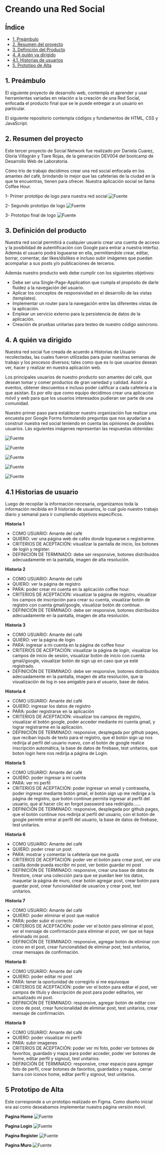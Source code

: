 # Creando una Red Social

## Índice

* [1. Preámbulo](#1-preámbulo)
* [2. Resumen del proyecto](#2-resumen-del-proyecto)
* [3. Definición del Producto](#3-definición-del-producto)
* [4. A quién va dirigido](#4-a-quién-va-dirigido)
* [4.1. Historias de usuarios](#4.1-historias-de-usuario)
* [5. Prototipo de Alta](#5-prototipo-de-alta)

## 1. Preámbulo

El siguiente proyecto de desarrollo web, contempla el aprender y usar herramientas variadas en relación a la creación de una Red Social, enfocada el producto final que se le puede entregar a un usuario en particular. 

El siguiente repositorio contempla códigos y fundamentos de HTML, CSS y JavaScript. 

## 2. Resumen del proyecto

Este tercer proyecto de Social Network fue realizado por Daniela Cuarez, Gloria Villagrán y Tiare Rojas, de la generación DEV004 del bootcamp de Desarrollo Web de Laboratoria. 

Cómo trío de trabajo decidimos crear una red social enfocada en los amantes del café, brindando lo mejor que las cafeterías de la ciudad en la que te encuentras, tienen para ofrecer. Nuestra aplicación social se llama Coffee Hour. 

1- Primer prototipo de logo para nuestra red social ![Fuente](./src/imagenes/logoInicial.jpg)

2- Segundo prototipo de logo ![Fuente](./src/imagenes/logo2.png)

3- Prototipo final de logo ![Fuente](./src/imagenes/logo1.png)

## 3. Definición del producto

Nuestra red social permitirá a cualquier usuario crear una cuenta de acceso y la posibilidad de autentificación con Google para entrar a nuestra interfaz. Además el usuario podrá loguearse en ella, permitiendole crear, editar, borrar, comentar, dar likes/dislikes e incluso subir imágenes que puedan acompañar a sus posts y/o publicaciones de terceros. 

Además nuestro producto web debe cumplir con los siguientes objetivos:  
* Debe ser una Single-Page-Application que cumpla el propósito de darle fluidez a la navegación del usuario. 
* Aplicar los conceptos de responsividad en el desarrollo de las vistas (templates).
* Implementar un router para la navegación entre las diferentes vistas de la aplicación.
* Emplear un servicio externo para la persistencia de datos de la aplicación.
* Creación de pruebas unitarias para testeo de nuestro código asíncrono.

## 4. A quién va dirigido

Nuestra red social fue creada de acuerdo a Historias de Usuario recolectadas, las cuales fueron utilizadas para guiar nuestras semanas de trabajo y los procesos diversos; tales como que es lo que usuarios desean ver, hacer y realizar en nuestra aplicación web. 

Los principales usuarios de nuestro producto son amantes del café, que desean tomar y comer productos de gran variedad y calidad. Asistir a eventos, obtener descuentos e incluso poder calificar a cada cafetería a la que asistan. Es por ello que como equipo decidimos crear una aplicación móvil y web para que los usuarios interesados pudieran ser parte de una comunidad. 

Nuestro primer paso para establecer nuestrs organización fue realizar una encuesta por Google Forms formulando preguntas que nos ayudarían a construir nuestra red social teniendo en cuenta las opiniones de posibles usuarios. Lás siguientes imágenes representan las respuestas obtenidas: 

![Fuente](./src/imagenes/encuesta1.png)

![Fuente](./src/imagenes/encuesta2.png)

![Fuente](./src/imagenes/encuesta3.png)

![Fuente](./src/imagenes//encuesta4.png)

![Fuente](./src/imagenes/encuesta4.1.png)

## 4.1 Historias de usuario

Luego de recopilar la información necesaria, organizamos toda la información recibida en 9 historias de usuarios, lo cual guío nuestro trabajo diario y semanal para ir cumpliendo objetivos específicos.  

**Historia 1**
* COMO USUARIO: Amante del café
* QUIERO: ver una página web de cafés donde loguearse o registrarme. 
* CRITERIOS DE ACEPTACIÓN: visualizar la pantalla de inicio, los botones de login y register. 
* DEFINICIÓN DE TERMINADO: debe ser responsive, botones distribuidos adecuadamente en la pantalla, imagen de alta resolución. 

**Historia 2**
* COMO USUARIO: Amante del café
* QUIERO: ver la página de registro
* PARA: poder crear mi cuenta en la aplicación coffee hour. 
* CRITERIOS DE ACEPTACIÓN: visualizar la página de registro, visualizar los campos de inscripción para crear su cuenta, visualizar botón de registro con cuenta gmail/google, visualizar botón de continue. 
* DEFINICIÓN DE TERMINADO: debe ser responsive, botones distribuidos adecuadamente en la pantalla, imagen de alta resolución. 

**Historia 3**
* COMO USUARIO: Amante del café
* QUIERO: ver la página de login 
* PARA: ingresar a mi cuenta en la página de coffee hour
* CRITERIOS DE ACEPTACIÓN: visualizar la página de login, visualizar los campos de inicio de sesión, visualizar botón de inicio con cuenta gmail/google, visualizar botón de sign up en caso que ya esté registrado.  
* DEFINICIÓN DE TERMINADO: debe ser responsive, botones distribuidos adecuadamente en la pantalla, imagen de alta resolución, que la visualización de log in sea amigable para el usuario, base de datos. 

**Historia 4**
* COMO USUARIO: Amante del café
* QUIERO: ingresar los datos de registro 
* PARA: poder registrarse en la aplicación
* CRITERIOS DE ACEPTACIÓN: visualizar los campos de registro, visualizar el botón google, poder acceder mediante mi cuenta gmail, y lograr registrarme en la aplicación. 
* DEFINICIÓN DE TERMINADO: responsive, desplegada por github pages, que reciban inputs de texto para el registro, que el botón sign up nos redirija al perfil del usuario nuevo, con el botón de google realice inscripción automática, la base de datos de firebase, test unitarios, que boton login here nos redirija a página de Login. 

**Historia 5**
* COMO USUARIO: Amante del café
* QUIERO: poder ingresar a mi cuenta
* PARA: ver mi perfil
* CRITERIOS DE ACEPTACIÓN: poder ingresar un email y contraseña, poder ingresar mediante botón gmail, el botón sign up me redirige a la página de registro, que botón continue permita ingresar al perfil del usuario, que al hacer clic en forgot password sea redirigido…… 
* DEFINICIÓN DE TERMINADO: responsive, desplegada por github pages, que el botón continue nos redirija al perfil del usuario, con el botón de google permite entrar al perfil del usuario, la base de datos de firebase, test unitarios.

**Historia 6** 
* COMO USUARIO: Amante del café
* QUIERO: poder crear un post
* PARA: mostrar y comentar la cafetería que me gusta 
* CRITERIOS DE ACEPTACIÓN: poder ver el botón para crear post, ver una casilla donde pueda escribir mi post, ver botón guardar mi post
* DEFINICIÓN DE TERMINADO: responsive, crear una base de datos de firestore, crear una colección para que se puedan leer los datos, maquetar la página de muro, crear botón agregar post, crear botón para guardar post, crear funcionalidad de usuarios y crear post, test unitarios.

**Historia 7**
* COMO USUARIO: Amante del café
* QUIERO: poder eliminar el post que realicé 
* PARA: poder subir el correcto 
* CRITERIOS DE ACEPTACIÓN: poder ver el botón para eliminar el post, ver el mensaje de confirmación para eliminar el post, ver que se haya eliminado mi post.
* DEFINICIÓN DE TERMINADO: responsive, agregar botón de eliminar con icono en el post, crear funcionalidad de eliminar post, test unitarios, crear mensajes de confirmación. 

**Historia 8:**
* COMO USUARIO: Amante del café
* QUIERO: poder editar mi post 
* PARA: tener la oportunidad de corregirlo si me equivoque
* CRITERIOS DE ACEPTACIÓN: poder ver el botón para editar el post, ver campos de título y descripción de post para poder editarlos, ver actualizado mi post. 
* DEFINICIÓN DE TERMINADO: responsive, agregar botón de editar con icono de post, crear funcionalidad de eliminar post, test unitarios, crear mensaje de confirmación. 

**Historia 9**
* COMO USUARIO: Amante del café
* QUIERO: poder visualizar mi perfil 
* PARA: subir imagenes
* CRITERIOS DE ACEPTACIÓN: poder ver mi foto, poder ver botones de favoritos, guardado y mapa para poder acceder, poder ver botones de home, editar perfil y signout, test unitarios. 
* DEFINICIÓN DE TERMINADO: responsive, crear espacio para agregar foto de perfil, crear botones de favoritos, guardados y mapas, cerrar barra con iconos home, editar perfil y signout, test unitarios. 

## 5 Prototipo de Alta

Este corresponde a un prototipo realizado en Figma. Como diseño inicial era así como  deseabamos implementar nuestra página versión móvil. 

**Pagina Home**
![Fuente](./src/imagenes/protoaltaHome.png)

**Pagina Login**
![Fuente](./src/imagenes/protoaltaLogin.png)

**Pagina Register**
![Fuente](./src/imagenes/protoaltaRegister.png)

**Pagina Muro**
![Fuente](./src/imagenes/feed.png)